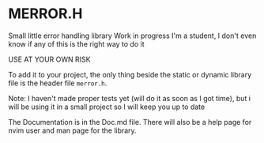 # MERROR.H

Small little error handling library
Work in progress
I'm a student, I don't even know if any of this is the right way to do it

USE AT YOUR OWN RISK

To add it to your project, the only thing beside the static or dynamic library 
file is the header file `merror.h`. 

Note: I haven't made proper tests yet (will do it as soon as I got time),
but i will be using it in a small project so I will keep you up to date

The Documentation is in the Doc.md file. There will also be a help page for nvim user and
man page for the library.
